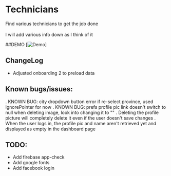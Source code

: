 # Technicians

Find various technicians to get the job done<br />
<br />
I will add various info down as I think of it<br />

##DEMO
[![Demo](https://imgur.com/AofUdPl)]

## ChangeLog

- Adjusted onboarding 2 to preload data

[comment]: <> (## &#40;  &#41; Creating and Styling the layouts)

[comment]: <> (✓ - placeholder layout completed<br />)

[comment]: <> (✓✓ - Layout styled<br />)

[comment]: <> (&#40;  &#41; Welcome layout<br />)

[comment]: <> (   &#40;  &#41; Onboarding layout<br />)

[comment]: <> (   &#40; ✓ &#41; Select register/login layout<br />)

[comment]: <> (&#40;   &#41; Onboarding layout &#40;Explanation of App&#41;<br />)

[comment]: <> (&#40; ✓ &#41; Login and register layout<br />)

[comment]: <> (&#40; ✓ &#41; Step 1: Choose priority &#40;appointment/emergency&#41;<br />)

[comment]: <> (&#40; ✓ &#41; Step 2a: Choose category by technician &#40;plumber, carpenter, etc...&#41;<br />)

[comment]: <> (&#40; ✓ &#41; Step 2b: Choose category by appliance &#40;Washer, AC, Drier, etc...&#41;<br />)

[comment]: <> (&#40; ✓ &#41; Step 3: Choose kind of issues &#40;door fix, high temp, etc...&#41;<br />)

[comment]: <> (&#40; ✓ &#41; Step 4: Choose technician layout<br />)

[comment]: <> (&#40; ✓ &#41; Step 5: Choose appointment date from technician profile page<br />)

[comment]: <> (&#40;  &#41; Step 6: Confirm receipt with appointment info<br />)

[comment]: <> (&#40; ✓ &#41; Consumer dashboard<br />)

[comment]: <> (&#40; ✓ &#41; Pending and completed orders list<br />)

[comment]: <> (&#40; ✓ &#41; Navigation drawer<br />)

[comment]: <> (&#40; ✓ &#41; User favourites<br />)

[comment]: <> (&#40; ✓ &#41; Setup initial user details<br />)

[comment]: <> (&#40; ✓ &#41; Standalone technician profile<br />)

[comment]: <> (&#40; ✓ &#41; Technician portfolio with gallery for every single item<br />)

[comment]: <> (&#40; ✓ &#41; Technician reviews<br />)

[comment]: <> (## Creating the logic)

[comment]: <> (&#40; ✓ &#41; Login and register<br />)

[comment]: <> (&#40; ✓ &#41; Login auto redirect to Dashboard<br />)

[comment]: <> (&#40; ✓ &#41; Add issue to database<br />)

[comment]: <> (&#40; ✓ &#41; Added UID to each issue in the database<br />)

[comment]: <> (## Features to implement:)

[comment]: <> (1. Ability for technician to choose if they can serve emergencies or not<br />)

[comment]: <> (2. Technician setup profile will include<br />)

[comment]: <> (   a. Selecting category<br />)

[comment]: <> (   b. Selecting availability for emergencies<br />)

[comment]: <> (   c. Selecting charge rate<br />)

[comment]: <> (   d. How much time average per job<br />)

[comment]: <> (   e. Contact info<br />)

[comment]: <> (3. Auto-booking system for technician to prevent conflicts<br />)

[comment]: <> (4. Confirm identity of technician using national ID<br />)

[comment]: <> (5. Online and physical payment available<br />)

[comment]: <> (6. Technician profile page will contain previous work photos and reviews,this is the )

[comment]: <> (same page that the consumer will be able to book an appointment from.<br />)

[comment]: <> (7. NO CHAT SYSTEM<br />)

## Known bugs/issues:

. KNOWN BUG: city dropdown button error if re-select province, used IgnorePointer for now
. KNOWN BUG: prefs profile pic link doesn't switch to null when deleting image, look into changing it to ""
. Deleting the profile picture will completely delete it even if the user doesn't save changes
. When the user logs in, the profile pic and name aren't retrieved yet and displayed as empty in the dashboard page


[comment]: <> (## New things I learned:)

## TODO:

- Add firebase app-check
- Add google fonts
- Add facebook login

[comment]: <> (Visit Facebook Developer Account and click on the app you have created, )

[comment]: <> (and at the top of the dashboard change it to Live App.)

[comment]: <> (facebook data deletion link is a problem, try to fix it later)
